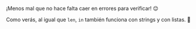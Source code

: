¡Menos mal que no hace falta caer en errores para verificar! :relieved:

Como verás, al igual que `len`, `in` también funciona con strings y con listas. :raised_hands: